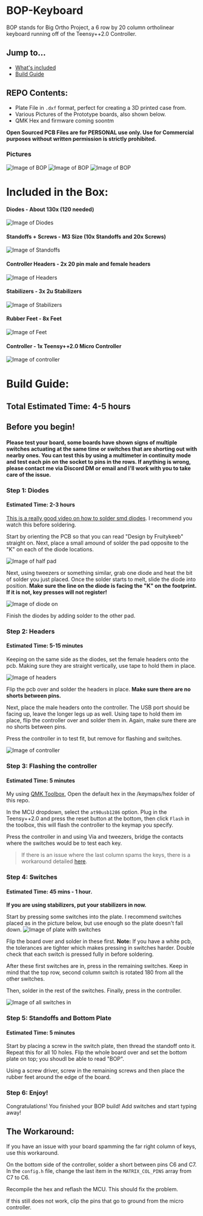 # BOP-Keyboard

BOP stands for Big Ortho Project, a 6 row by 20 column ortholinear keyboard running off of the Teensy++2.0 Controller.

## Jump to...
* [What's included](#included-in-the-box)
* [Build Guide](#build-guide)
  
## REPO Contents:
* Plate File in `.dxf` format, perfect for creating a 3D printed case from.
* Various Pictures of the Prototype boards, also shown below.
* QMK Hex and firmware coming soontm

**Open Sourced PCB Files are for PERSONAL use only. Use for Commercial purposes without written permission is strictly prohibited.**

### Pictures

![Image of BOP](https://i.imgur.com/mEWmMgv.jpg)
![Image of BOP](https://i.imgur.com/DbjVdvV.jpg)
![Image of BOP](https://i.imgur.com/IlWnuaP.jpg)


# Included in the Box:
#### Diodes - About 130x (120 needed)
![Image of Diodes](https://i.imgur.com/OT6Wkdf.jpg)
#### Standoffs + Screws - M3 Size (10x Standoffs and 20x Screws)
![Image of Standoffs](https://i.imgur.com/Eq6nieW.jpg)
#### Controller Headers - 2x 20 pin male and female headers
![Image of Headers](https://i.imgur.com/3377Pvh.jpg)
#### Stabilizers - 3x 2u Stabilizers
![Image of Stabilizers](https://i.imgur.com/qYNdEll.jpg)
#### Rubber Feet - 8x Feet
![Image of Feet](https://i.imgur.com/31zdTMb.jpg)
#### Controller - 1x Teensy++2.0 Micro Controller
![Image of controller](https://i.imgur.com/d9FD5Eb.jpg)



# Build Guide:
## Total Estimated Time: 4-5 hours

## Before you begin! 
#### Please test your board, some boards have shown signs of multiple switches actuating at the same time or switches that are shorting out with nearby ones. You can test this by using a multimeter in continuity mode and test each pin on the socket to pins in the rows. If anything is wrong, please contact me via Discord DM or email and I'll work with you to take care of the issue.

### Step 1: Diodes
#### Estimated Time: 2-3 hours
[This is a really good video on how to solder smd diodes](https://youtu.be/Jpj3tilIaik?t=187). I recommend you watch this before soldering.

Start by orienting the PCB so that you can read "Design by Fruitykeeb" straight on. Next, place a small amound of solder the pad opposite to the "K" on each of the diode locations.

![Image of half pad](https://i.imgur.com/cNkuTjS.jpg)

Next, using tweezers or something similar, grab one diode and heat the bit of solder you just placed. Once the solder starts to melt, slide the diode into position. **Make sure the line on the diode is facing the "K" on the footprint. If it is not, key presses will not register!**

![Image of diode on](https://i.imgur.com/Bpd6NBi.jpg)

Finish the diodes by adding solder to the other pad. 

### Step 2: Headers
#### Estimated Time: 5-15 minutes

Keeping on the same side as the diodes, set the female headers onto the pcb. Making sure they are straight vertically, use tape to hold them in place. 

![Image of headers](https://i.imgur.com/nZECr6v.jpg)

Flip the pcb over and solder the headers in place. **Make sure there are no shorts between pins.**

Next, place the male headers onto the controller. The USB port should be facing up, leave the longer legs up as well. Using tape to hold them im place, flip the controller over and solder them in. Again, make sure there are no shorts between pins. 

Press the controller in to test fit, but remove for flashing and switches.

![Image of controller](https://i.imgur.com/E2dh0vQ.jpg)

### Step 3: Flashing the controller
#### Estimated Time: 5 minutes

My using [QMK Toolbox](https://github.com/qmk/qmk_toolbox), Open the default hex in the /keymaps/hex folder of this repo. 

In the MCU dropdown, select the `at90usb1286` option. Plug in the Teensy++2.0 and press the reset button at the bottom, then click `Flash` in the toolbox, this will flash the controller to the keymap you specify.

Press the controller in and using Via and tweezers, bridge the contacts where the switches would be to test each key. 

> If there is an issue where the last column spams the keys, there is a workaround detailed [here](#the-workaround).

### Step 4: Switches
#### Estimated Time: 45 mins - 1 hour.

**If you are using stabilizers, put your stabilizers in now.**

Start by pressing some switches into the plate. I recommend switches placed as in the picture below, but use enough so the plate doesn't fall down.
![Image of plate with switches](https://i.imgur.com/xNh4WtU.jpg)

Flip the board over and solder in these first. **Note:** If you have a white pcb, the tolerances are tighter which makes pressing in switches harder. Double check that each switch is pressed fully in before soldering.

After these first switches are in, press in the remaining switches. Keep in mind that the top row, second column switch is rotated 180 from all the other switches.

Then, solder in the rest of the switches. Finally, press in the controller.

![Image of all switches in](https://i.imgur.com/NtZO8Tt.jpg)

### Step 5: Standoffs and Bottom Plate
#### Estimated Time: 5 minutes

Start by placing a screw in the switch plate, then thread the standoff onto it. Repeat this for all 10 holes. Flip the whole board over and set the bottom plate on top; you shoudl be able to read "BOP".

Using a screw driver, screw in the remaining screws and then place the rubber feet around the edge of the board.

### Step 6: Enjoy!

Congratulations! You finished your BOP build! Add switches and start typing away!



## The Workaround:
If you have an issue with your board spamming the far right column of keys, use this workaround. 

On the bottom side of the controller, solder a short between pins C6 and C7. In the `config.h` file, change the last item in the `MATRIX_COL_PINS` array from C7 to C6.

Recompile the hex and reflash the MCU. This should fix the problem.

If this still does not work, clip the pins that go to ground from the micro controller.
